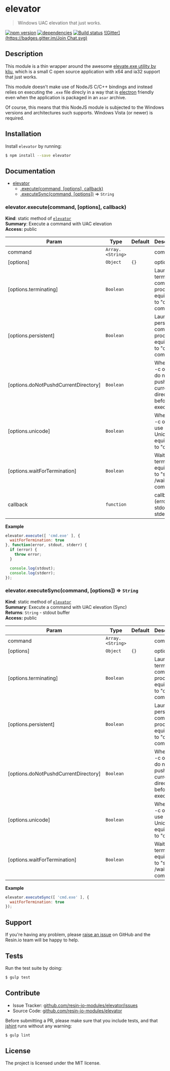 elevator
========

> Windows UAC elevation that just works.

[![npm version](https://badge.fury.io/js/elevator.svg)](http://badge.fury.io/js/elevator)
[![dependencies](https://david-dm.org/resin-io-modules/elevator.svg)](https://david-dm.org/resin-io-modules/elevator.svg)
[![Build status](https://ci.appveyor.com/api/projects/status/ysweh6h4ed4ak114/branch/master?svg=true)](https://ci.appveyor.com/project/resin-io/elevator/branch/master)
[![Gitter](https://badges.gitter.im/Join Chat.svg)](https://gitter.im/resin-io/chat)

Description
-----------

This module is a thin wrapper around the awesome [elevate.exe utility by kliu](http://code.kliu.org/misc/elevate/), which is a small C open source application with x64 and ia32 support that just works.

This module doesn't make use of NodeJS C/C++ bindings and instead relies on executing the `.exe` file direcly in a way that is [electron](http://electron.atom.io) friendly even when the application is packaged in an `asar` archive.

Of course, this means that this NodeJS module is subjected to the Windows versions and architectures such supports. Windows Vista (or newer) is required.

Installation
------------

Install `elevator` by running:

```sh
$ npm install --save elevator
```

Documentation
-------------


* [elevator](#module_elevator)
    * [.execute(command, [options], callback)](#module_elevator.execute)
    * [.executeSync(command, [options])](#module_elevator.executeSync) ⇒ <code>String</code>

<a name="module_elevator.execute"></a>

### elevator.execute(command, [options], callback)
**Kind**: static method of <code>[elevator](#module_elevator)</code>  
**Summary**: Execute a command with UAC elevation  
**Access:** public  

| Param | Type | Default | Description |
| --- | --- | --- | --- |
| command | <code>Array.&lt;String&gt;</code> |  | command |
| [options] | <code>Object</code> | <code>{}</code> | options |
| [options.terminating] | <code>Boolean</code> |  | Launches a terminating command processor; equivalent to "cmd /c command". |
| [options.persistent] | <code>Boolean</code> |  | Launches a persistent command processor; equivalent to "cmd /k command". |
| [options.doNotPushdCurrentDirectory] | <code>Boolean</code> |  | When using -c or -k, do not pushd the current directory before execution. |
| [options.unicode] | <code>Boolean</code> |  | When using -c or -k, use Unicode; equivalent to "cmd /u". |
| [options.waitForTermination] | <code>Boolean</code> |  | Waits for termination; equivalent to "start /wait command". |
| callback | <code>function</code> |  | callback (error, stdout, stderr) |

**Example**  
```js
elevator.execute([ 'cmd.exe' ], {
  waitForTermination: true
}, function(error, stdout, stderr) {
  if (error) {
    throw error;
  }

  console.log(stdout);
  console.log(stderr);
});
```
<a name="module_elevator.executeSync"></a>

### elevator.executeSync(command, [options]) ⇒ <code>String</code>
**Kind**: static method of <code>[elevator](#module_elevator)</code>  
**Summary**: Execute a command with UAC elevation (Sync)  
**Returns**: <code>String</code> - stdout buffer  
**Access:** public  

| Param | Type | Default | Description |
| --- | --- | --- | --- |
| command | <code>Array.&lt;String&gt;</code> |  | command |
| [options] | <code>Object</code> | <code>{}</code> | options |
| [options.terminating] | <code>Boolean</code> |  | Launches a terminating command processor; equivalent to "cmd /c command". |
| [options.persistent] | <code>Boolean</code> |  | Launches a persistent command processor; equivalent to "cmd /k command". |
| [options.doNotPushdCurrentDirectory] | <code>Boolean</code> |  | When using -c or -k, do not pushd the current directory before execution. |
| [options.unicode] | <code>Boolean</code> |  | When using -c or -k, use Unicode; equivalent to "cmd /u". |
| [options.waitForTermination] | <code>Boolean</code> |  | Waits for termination; equivalent to "start /wait command". |

**Example**  
```js
elevator.executeSync([ 'cmd.exe' ], {
  waitForTermination: true
});
```

Support
-------

If you're having any problem, please [raise an issue](https://github.com/resin-io-modules/elevator/issues/new) on GitHub and the Resin.io team will be happy to help.

Tests
-----

Run the test suite by doing:

```sh
$ gulp test
```

Contribute
----------

- Issue Tracker: [github.com/resin-io-modules/elevator/issues](https://github.com/resin-io-modules/elevator/issues)
- Source Code: [github.com/resin-io-modules/elevator](https://github.com/resin-io-modules/elevator)

Before submitting a PR, please make sure that you include tests, and that [jshint](http://jshint.com) runs without any warning:

```sh
$ gulp lint
```

License
-------

The project is licensed under the MIT license.
